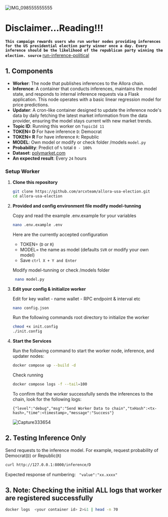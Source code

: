 ![IMG_098555555555](https://github.com/user-attachments/assets/59d316cc-f006-4f44-841c-cc5b84ad088b)

# Disclaimer...Reading!!!
**`This campaign rewards users who run worker nodes providing inferences for the US presidential election party winner once a day. Every inference should be the likelihood of the republican party winning the election. source`** [run-inference-political](https://app.allora.network/points/campaign/run-inference-political)

## 1. Components
- **Worker**: The node that publishes inferences to the Allora chain.
- **Inference**: A container that conducts inferences, maintains the model state, and responds to internal inference requests via a Flask application. This node operates with a basic linear regression model for price predictions.
- **Updater**: A cron-like container designed to update the inference node's data by daily fetching the latest market information from the data provider, ensuring the model stays current with new market trends.
- **Topic ID**: Running this worker on `TopicId 11`
- **TOKEN= D** For have inference `D`: Democrat
- **TOKEN= R** For have inference `R`: Republic
- **MODEL**: Own model or modify or check folder /models `model.py`
- **Probability**: Predict of `%` total `0 - 100%`
- **Dataset**: [polymarket.com](https://polymarket.com/elections)
- **An expected result**: Every `24` hours 

### Setup Worker

1. **Clone this repository**
   ```sh
   git clone https://github.com/arcxteam/allora-usa-election.git
   cd allora-usa-election
    ```
2. **Provided and config environment file modify model-tunning**
    
    Copy and read the example .env.example for your variables
    ```sh
    nano .env.example .env
    ```
    Here are the currently accepted configuration
   - TOKEN= (`D` or `R`)
   - MODEL= the name as model (defaults `SVR` or modify your own model)
   - Save `ctrl X + Y and Enter`
   
   Modify model-tunning or check /models folder
   ```sh
    nano model.py
    ```

4. **Edit your config & initialize worker**

   Edit for key wallet - name wallet - RPC endpoint & interval etc
    ```sh
    nano config.json
    ```
   Run the following commands root directory to initialize the worker
    ```sh
    chmod +x init.config
    ./init.config
    ```
5. **Start the Services**
    
    Run the following command to start the worker node, inference, and updater nodes:
    ```sh
    docker compose up --build -d
    ```
    Check running
    ```sh
    docker compose logs -f --tail=100
    ```

   To confirm that the worker successfully sends the inferences to the chain, look for the following logs:
    ```
    {"level":"debug","msg":"Send Worker Data to chain","txHash":<tx-hash>,"time":<timestamp>,"message":"Success"}
    ```

   ![Capture333654](https://github.com/user-attachments/assets/a61b3779-e80e-4e8a-8518-672f55e30f06)

## 2. Testing Inference Only

   Send requests to the inference model. For example, request probability of Democrat(`D`) or Republic(`R`)
   ```sh
   curl http://127.0.0.1:8000/inference/D
   ```
   Expected response of numbering:
   `
   "value":"xx.xxxx"`

## 3. Note: Checking the initial ALL logs that worker are registered successfully
   ```sh
   docker logs  <your container id> 2>&1 | head -n 70
   ```

